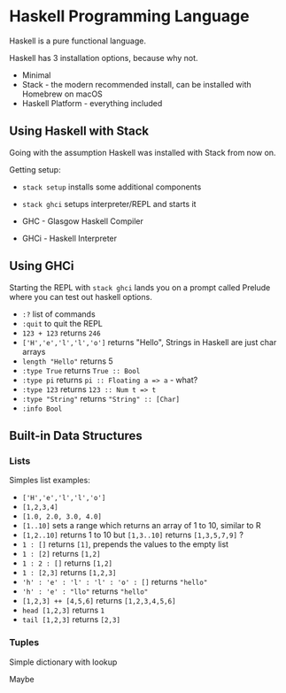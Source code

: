 # Haskell Programming Language

Haskell is a pure functional language.

Haskell has 3 installation options, because why not.

* Minimal
* Stack - the modern recommended install, can be installed with Homebrew on macOS
* Haskell Platform - everything included

## Using Haskell with Stack

Going with the assumption Haskell was installed with Stack from now on.

Getting setup:

* `stack setup` installs some additional components
* `stack ghci` setups interpreter/REPL and starts it

* GHC - Glasgow Haskell Compiler
* GHCi - Haskell Interpreter

## Using GHCi

Starting the REPL with `stack ghci` lands you on a prompt called Prelude where you can test out haskell options.

* `:?` list of commands
* `:quit` to quit the REPL
* `123 + 123` returns `246`
* `['H','e','l','l','o']` returns "Hello", Strings in Haskell are just char arrays
* `length "Hello"` returns 5
* `:type True` returns `True :: Bool`
* `:type pi` returns `pi :: Floating a => a` - what?
* `:type 123` returns `123 :: Num t => t`
* `:type "String"` returns `"String" :: [Char]`
* `:info Bool`

## Built-in Data Structures

### Lists

Simples list examples:

* `['H','e','l','l','o']`
* `[1,2,3,4]`
* `[1.0, 2.0, 3.0, 4.0]`
* `[1..10]` sets a range which returns an array of 1 to 10, similar to R
* `[1,2..10]` returns 1 to 10 but `[1,3..10]` returns `[1,3,5,7,9]` ?
* `1 : []` returns `[1]`, prepends the values to the empty list
* `1 : [2]` returns `[1,2]`
* `1 : 2 : []` returns `[1,2]`
* `1 : [2,3]` returns `[1,2,3]`
* `'h' : 'e' : 'l' : 'l' : 'o' : []` returns `"hello"`
* `'h' : 'e' : "llo"` returns `"hello"`
* `[1,2,3] ++ [4,5,6]` returns `[1,2,3,4,5,6]`
* `head [1,2,3]` returns `1`
* `tail [1,2,3]` returns `[2,3]`

### Tuples

Simple dictionary with lookup

Maybe